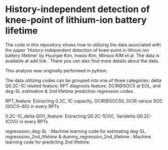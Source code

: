 # History-independent detection of knee-point of lithium-ion battery lifetime

The code in this repository shows how to utilizing the data associated with the paper 'History-independent detection of knee-point in lithium ion battery lifetime' by Hyunjae Kim, Inwoo Kim, Minsoo KIM et al. The data is available at add link . There you can also find more details about the data.

This analysis was originally performed in python.

The data utilizing codes can be grouped into one of three categories: delta Q0.2C-1C related feature, RPT diagnosis feature, DCIR@SOC5 at EOL, and deg-SL estimation & 2nd lifetime prediction regression codes.

RPT_feature: Extracting 0.2C, 1C capacity, DCIR@SOC50, DCIR versus SOC (SOC0~80) in every RPTs

0.2C-1C_delta Q(V)_feature: Extracting  Q0.2C-1C(V), Var(delta Q0.2C-1C(V)) in every RPTs

regresssion_deg-SL  : Machine learning code for estimating deg-SL.
regresssion_2nd_lifetime & dummy_regression_2nd_lifetime :  Machine learning code for predicting 2nd lifetime.
